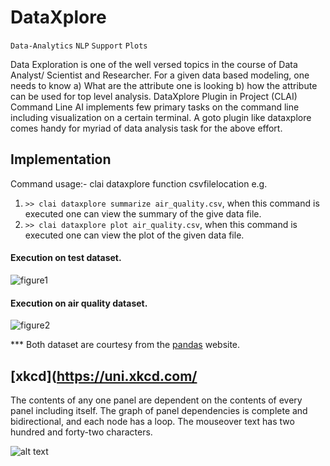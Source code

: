 # DataXplore

`Data-Analytics` `NLP` `Support` `Plots`

Data Exploration is one of the well versed topics in the course of Data Analyst/ Scientist and Researcher. For a given data based modeling, one needs to know a) What are the attribute one is looking b) how the attribute can be used for top level analysis. DataXplore Plugin in Project (CLAI) Command Line AI implements few primary tasks on the command line including visualization on a certain terminal. A goto plugin like dataxplore comes handy for myriad of data analysis task for the above effort. 

## Implementation

Command usage:- clai dataxplore function csvfilelocation
e.g. 
1) `>> clai dataxplore summarize air_quality.csv`, when this command is executed one can view the summary of the give data file. 
2) `>> clai dataxplore plot air_quality.csv`, when this command is executed one can view the plot of the given data file. 
#### Execution on test dataset.
![figure1](https://github.com/madhavanpallan/clai/blob/master/clai/server/plugins/dataxplore/figures/dx_summarize_plot_test.png) 
#### Execution on air quality dataset.
![figure2](https://github.com/madhavanpallan/clai/blob/master/clai/server/plugins/dataxplore/figures/dx_summarize_plot_airQuality.png)

*** Both dataset are courtesy from the [pandas](http://pandas.pydata.org/) website.
## [xkcd](https://uni.xkcd.com/
The contents of any one panel are dependent on the contents of every panel including itself. The graph of panel dependencies is complete and bidirectional, and each node has a loop. The mouseover text has two hundred and forty-two characters.

![alt text](https://imgs.xkcd.com/comics/self_description.png "The contents of any one panel are dependent on the contents of every panel including itself. The graph of panel dependencies is complete and bidirectional, and each node has a loop. The mouseover text has two hundred and forty-two characters.")
